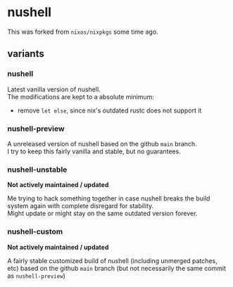 # nushell

This was forked from `nixos/nixpkgs` some time ago.

## variants

### nushell

Latest vanilla version of nushell.  
The modifications are kept to a absolute minimum:
- remove `let else`, since nix's outdated rustc does not support it

### nushell-preview

A unreleased version of nushell based on the github `main` branch.  
I try to keep this fairly vanilla and stable, but no guarantees.

### nushell-unstable

**Not actively maintained / updated**

Me trying to hack something together in case nushell breaks the build
system again with complete disregard for stability.  
Might update or might stay on the same outdated version forever.

### nushell-custom

**Not actively maintained / updated**

A fairly stable customized build of nushell (including unmerged patches, etc)
based on the github `main` branch (but not necessarily the same commit as `nushell-preview`)
